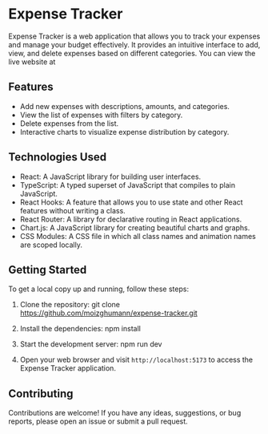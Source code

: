 # Expense Tracker

Expense Tracker is a web application that allows you to track your expenses and manage your budget effectively. It provides an intuitive interface to add, view, and delete expenses based on different categories.
You can view the live website at 
## Features

- Add new expenses with descriptions, amounts, and categories.
- View the list of expenses with filters by category.
- Delete expenses from the list.
- Interactive charts to visualize expense distribution by category.

## Technologies Used

- React: A JavaScript library for building user interfaces.
- TypeScript: A typed superset of JavaScript that compiles to plain JavaScript.
- React Hooks: A feature that allows you to use state and other React features without writing a class.
- React Router: A library for declarative routing in React applications.
- Chart.js: A JavaScript library for creating beautiful charts and graphs.
- CSS Modules: A CSS file in which all class names and animation names are scoped locally.

## Getting Started

To get a local copy up and running, follow these steps:

1. Clone the repository:
git clone https://github.com/moizghumann/expense-tracker.git

2. Install the dependencies:
npm install

3. Start the development server:
npm run dev

4. Open your web browser and visit `http://localhost:5173` to access the Expense Tracker application.

## Contributing

Contributions are welcome! If you have any ideas, suggestions, or bug reports, please open an issue or submit a pull request.
